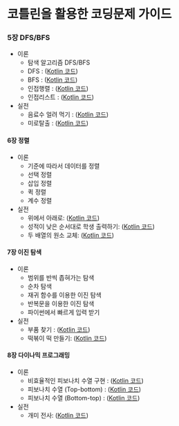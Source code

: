 # 코틀린을 활용한 코딩문제 가이드

### 5장 DFS/BFS
* 이론 
  * 탐색 알고리즘 DFS/BFS
  * DFS : ([Kotlin 코드](/5./1.kt))
  * BFS : ([Kotlin 코드](/5./2.kt))
  * 인접행렬 : ([Kotlin 코드](/5./3.kt))
  * 인접리스트 : ([Kotlin 코드](/5./4.kt))
* 실전
  * 음료수 얼려 먹기 : ([Kotlin 코드](/5./5.kt))
  * 미로탈출 : ([Kotlin 코드](/5./6.kt))

#### 6장 정렬
* 이론
    * 기준에 따라서 데이터를 정렬
    * 선택 정렬    
    * 삽입 정렬
    * 퀵 정렬    
    * 계수 정렬
* 실전
    * 위에서 아래로: ([Kotlin 코드](/6./1.kt))
    * 성적이 낮은 순서대로 학생 출력하기: ([Kotlin 코드](/6./2.kt))
    * 두 배열의 원소 교체: ([Kotlin 코드](/6./3.kt))

#### 7장 이진 탐색
* 이론
    * 범위를 반씩 좁혀가는 탐색
    * 순차 탐색
    * 재귀 함수를 이용한 이진 탐색
    * 반복문을 이용한 이진 탐색
    * 파이썬에서 빠르게 입력 받기
* 실전
    * 부품 찾기 : ([Kotlin 코드](/7./1.kt))
    * 떡볶이 떡 만들기: ([Kotlin 코드](/7./2.kt))

#### 8장 다이나믹 프로그래밍
* 이론
    * 비효율적인 피보나치 수열 구현 : ([Kotlin 코드](/8./1.kt))
    * 피보나치 수열 (Top-bottom) : ([Kotlin 코드](/8./1.kt))
    * 피보나치 수열 (Bottom-top) : ([Kotlin 코드](/8./1.kt))
* 실전    
    * 개미 전사: ([Kotlin 코드](/8./2.kt))
